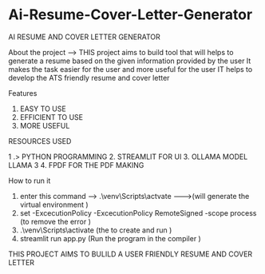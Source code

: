 # Ai-Resume-Cover-Letter-Generator
AI RESUME AND COVER LETTER GENERATOR 

About the project -->
  THIS project aims to build  tool that will helps to generate a resume based on the given information provided by the user 
  It makes the task easier for the user and more useful for the user 
  IT helps to develop the ATS friendly resume and cover letter 

Features 
1. EASY TO USE 
2. EFFICIENT TO USE 
3. MORE USEFUL 

RESOURCES USED 

1 .> PYTHON PROGRAMMING 
2.  STREAMLIT FOR UI 
3.  OLLAMA MODEL LLAMA 3 
4. FPDF FOR THE PDF MAKING 

How to run it 
1.   enter this command --> .\venv\Scripts\actvate --->(will generate the virtual environment )
2.   set -ExcecutionPolicy -ExcecutionPolicy RemoteSigned -scope process  (to remove the error )
3.   .\venv\Scripts\activate (the to create and run )
4.   streamlit run app.py     (Run the program in the compiler )


THIS PROJECT AIMS TO BULILD A USER FRIENDLY RESUME AND COVER LETTER     
